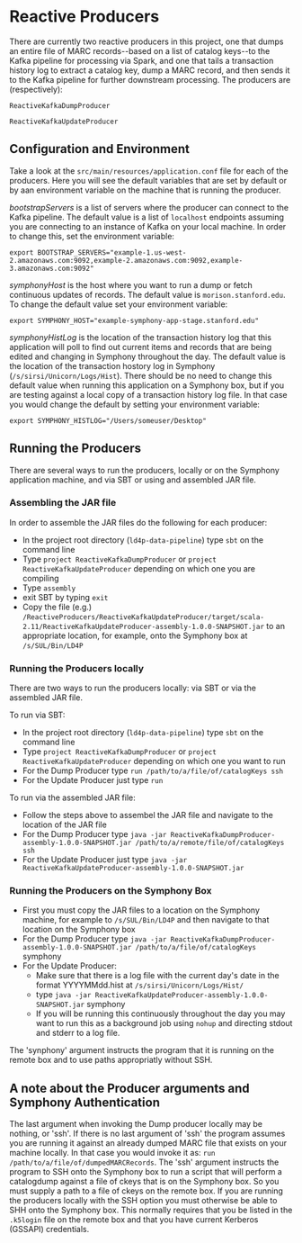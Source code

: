 # Reactive Producers

There are currently two reactive producers in this project, one that dumps an entire file
of MARC records--based on a list of catalog keys--to the Kafka pipeline for processing via Spark,
and one that tails a transaction history log to extract a catalog key, dump a MARC record, and then
sends it to the Kafka pipeline for further downstream processing. The producers are (respectively):

`ReactiveKafkaDumpProducer`

`ReactiveKafkaUpdateProducer`

## Configuration and Environment

Take a look at the `src/main/resources/application.conf` file for each of the producers.
Here you will see the default variables that are set by default or by aan environment variable
on the machine that is running the producer.

*bootstrapServers* is a list of servers where the producer can connect to the Kafka pipeline.
The default value is a list of `localhost` endpoints assuming you are connecting to an instance
of Kafka on your local machine. In order to change this, set the environment variable:

```
export BOOTSTRAP_SERVERS="example-1.us-west-2.amazonaws.com:9092,example-2.amazonaws.com:9092,example-3.amazonaws.com:9092"
```

*symphonyHost* is the host where you want to run a dump or fetch continuous updates of records.
The default value is `morison.stanford.edu`. To change the default value set your environment variable:
```
export SYMPHONY_HOST="example-symphony-app-stage.stanford.edu"
```

*symphonyHistLog* is the location of the transaction history log that this application will poll to
find out current items and records that are being edited and changing in Symphony throughout the day.
The default value is the location of the transaction hostory log in Symphony (`/s/sirsi/Unicorn/Logs/Hist`).
There should be no need to change this default value when running this application on a Symphony box,
but if you are testing against a local copy of a transaction history log file. In that case you would
change the default by setting your environment variable:

```
export SYMPHONY_HISTLOG="/Users/someuser/Desktop"
```

## Running the Producers

There are several ways to run the producers, locally or on the Symphony application machine, and via SBT or using
and assembled JAR file.

### Assembling the JAR file
In order to assemble the JAR files do the following for each producer:

- In the project root directory (`ld4p-data-pipeline`) type `sbt` on the command line
- Type `project ReactiveKafkaDumpProducer` or `project ReactiveKafkaUpdateProducer` depending on which one you are compiling
- Type `assembly`
- exit SBT by typing `exit`
- Copy the file (e.g.) `/ReactiveProducers/ReactiveKafkaUpdateProducer/target/scala-2.11/ReactiveKafkaUpdateProducer-assembly-1.0.0-SNAPSHOT.jar`
to an appropriate location, for example, onto the Symphony box at `/s/SUL/Bin/LD4P`

### Running the Producers locally

There are two ways to run the producers locally: via SBT or via the assembled JAR file.

To run via SBT:

- In the project root directory (`ld4p-data-pipeline`) type `sbt` on the command line
- Type `project ReactiveKafkaDumpProducer` or `project ReactiveKafkaUpdateProducer` depending on which one you want to run
- For the Dump Producer type `run /path/to/a/file/of/catalogKeys ssh`
- For the Update Producer just type `run`

To run via the assembled JAR file:

- Follow the steps above to assembel the JAR file and navigate to the location of the JAR file
- For the Dump Producer type `java -jar ReactiveKafkaDumpProducer-assembly-1.0.0-SNAPSHOT.jar /path/to/a/remote/file/of/catalogKeys ssh`
- For the Update Producer just type `java -jar ReactiveKafkaUpdateProducer-assembly-1.0.0-SNAPSHOT.jar`

### Running the Producers on the Symphony Box

- First you must copy the JAR files to a location on the Symphony machine, for example to `/s/SUL/Bin/LD4P` and then
navigate to that location on the Symphony box
- For the Dump Producer type `java -jar ReactiveKafkaDumpProducer-assembly-1.0.0-SNAPSHOT.jar /path/to/a/file/of/catalogKeys` symphony
- For the Update Producer:
    - Make sure that there is a log file with the current day's date in the format YYYYMMdd.hist at `/s/sirsi/Unicorn/Logs/Hist/`
    - type `java -jar ReactiveKafkaUpdateProducer-assembly-1.0.0-SNAPSHOT.jar` symphony
    - If you will be running this continuously throughout the day you may want to run this as a background job using `nohup` and
    directing stdout and stderr to a log file.

The 'synphony' argument instructs the program that it is running on the remote box and to use paths appropriatly without SSH.

## A note about the Producer arguments and Symphony Authentication

The last argument when invoking the Dump producer locally may be nothing, or 'ssh'. If there is no last argument of 'ssh'
the program assumes you are running it against an already dumped MARC file that exists on your machine locally.
In that case you would invoke it as:
`run /path/to/a/file/of/dumpedMARCRecords`. The 'ssh' argument instructs the program to SSH onto the Symphony box to run
a script that will perform a catalogdump against a file of ckeys that is on the Symphony box. So you must supply a path to
a file of ckeys on the remote box.
If you are running the producers locally with the SSH option you must otherwise be able to SHH onto the Symphony box. This normally
requires that you be listed in the `.k5login` file on the remote box and that you have current Kerberos (GSSAPI) credentials.

